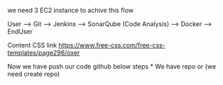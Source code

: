 we need 3 EC2 instance to achive this flow

User --> Git --> Jenkins --> SonarQube (Code Analysis) --> Docker --> EndUser

Content CSS link https://www.free-css.com/free-css-templates/page296/oxer

Now we have push our code github below steps
    * We have repo or  (we need create repo)